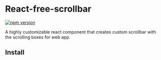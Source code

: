 # React-free-scrollbar

[![npm version](https://badge.fury.io/js/react-free-scrollbar.svg)](https://badge.fury.io/js/react-free-scrollbar)

A highly customizable react component that creates custom scrollbar with the scrolling boxes for web app.

## Install

